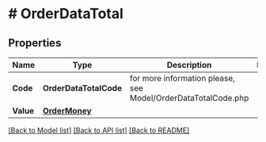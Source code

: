 # # OrderDataTotal


## Properties 


Name | Type | Description | Notes
------------ | ------------- | ------------- | -------------
**Code**| **OrderDataTotalCode** |  for more information please, see Model/OrderDataTotalCode.php  |
**Value**| [**OrderMoney**](OrderMoney.md) |   |


[[Back to Model list]](../../README.md#models) [[Back to API list]](../../README.md#endpoints) [[Back to README]](../../README.md)

